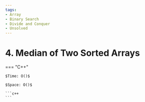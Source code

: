 ```yaml
---
tags:
- Array
- Binary Search
- Divide and Conquer
- Unsolved
---
```



# 4. Median of Two Sorted Arrays

=== "C++"

    $Time: O()$

    $Space: O()$

    ```c++
    ```